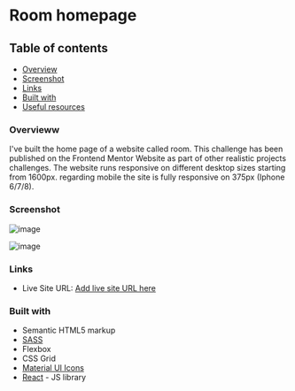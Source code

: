 # Room homepage 

## Table of contents 
- [Overview](#Overview)
- [Screenshot](#screenshot)
- [Links](#links)
- [Built with](#built-with)
- [Useful resources](#useful-resources)



### Overvieww

I've built the home page of a website called room. This challenge has been published on the Frontend Mentor Website as part of
other realistic projects challenges. The website runs responsive on different desktop sizes starting from 1600px. regarding mobile 
the site is fully responsive on 375px (Iphone 6/7/8).

### Screenshot
![image](https://user-images.githubusercontent.com/20302651/113505366-0724c900-9547-11eb-87cd-e8d06db0d0a8.png)


![image](https://user-images.githubusercontent.com/20302651/113505713-5c61da00-9549-11eb-99cb-b8612b23c60e.png)


### Links
- Live Site URL: [Add live site URL here](https://your-live-site-url.com)

### Built with
- Semantic HTML5 markup
- [SASS](https://sass-lang.com/)
- Flexbox
- CSS Grid
- [Material UI Icons](https://material-ui.com/components/material-icons/) 
- [React](https://reactjs.org/) - JS library



